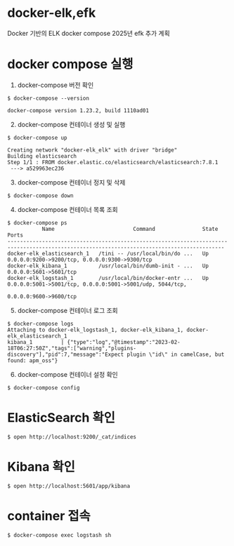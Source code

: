 # docker-elk,efk
Docker 기반의 ELK docker compose
2025년 efk 추가 계획

# docker compose 실행
1. docker-compose 버전 확인
```shell
$ docker-compose --version

docker-compose version 1.23.2, build 1110ad01
```

2. docker-compose 컨테이너 생성 및 실행
```shell
$ docker-compose up

Creating network "docker-elk_elk" with driver "bridge"
Building elasticsearch
Step 1/1 : FROM docker.elastic.co/elasticsearch/elasticsearch:7.8.1
 ---> a529963ec236
```

3. docker-compose 컨테이너 정지 및 삭제  
```shell
$ docker-compose down
```

4. docker-compose 컨테이너 목록 조회 
```shell
$ docker-compose ps
           Name                         Command               State                                   Ports
-------------------------------------------------------------------------------------------------------------------------------------------
docker-elk_elasticsearch_1   /tini -- /usr/local/bin/do ...   Up      0.0.0.0:9200->9200/tcp, 0.0.0.0:9300->9300/tcp
docker-elk_kibana_1          /usr/local/bin/dumb-init - ...   Up      0.0.0.0:5601->5601/tcp
docker-elk_logstash_1        /usr/local/bin/docker-entr ...   Up      0.0.0.0:5001->5001/tcp, 0.0.0.0:5001->5001/udp, 5044/tcp,
                                                                      0.0.0.0:9600->9600/tcp
```

5. docker-compose 컨테이너 로그 조회
```shell
$ docker-compose logs
Attaching to docker-elk_logstash_1, docker-elk_kibana_1, docker-elk_elasticsearch_1
kibana_1         | {"type":"log","@timestamp":"2023-02-18T06:27:50Z","tags":["warning","plugins-discovery"],"pid":7,"message":"Expect plugin \"id\" in camelCase, but found: apm_oss"}
```

6. docker-compose 컨테이너 설정 확인 
```shell
$ docker-compose config
```

# ElasticSearch 확인 
```shell
$ open http://localhost:9200/_cat/indices
```

# Kibana 확인 
```shell
$ open http://localhost:5601/app/kibana
```

# container 접속
```shell
$ docker-compose exec logstash sh
```
